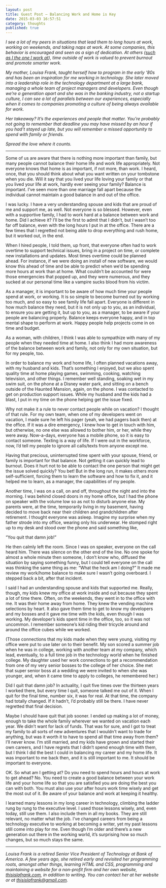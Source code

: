 ```yaml
---
layout: post
title: Guest Post — Balancing Work and Home is Key
date: 2015-03-03 16:57:51
category: thoughts
published: true
---
```


<i>I see a lot of my peers in situations that lead them to long hours at work, working on weekends, and taking naps at work. At some companies, this behavior is encouraged and seen as a sign of dedication. At others ([such as I the one I work at](http://www.washingtonpost.com/local/at-some-start-ups-fridays-are-so-casual-everyone-can-stay-home/2015/02/06/31e8407e-9d1c-11e4-96cc-e858eba91ced_story.html)), time outside of work is valued to prevent burnout and promote smarter work. </i>

<i>My mother, Louisa Frank, taught herself how to program in the early ‘80s and has been an inspiration for me working in technology. She later moved into a leadership role in the technology department at a large bank, managing a whole team of project managers and developers. Even though we’re a generation apart and she was in the banking industry, not a startup culture, I can see a lot of parallels between our experiences, especially when it comes to companies promoting a culture of being always available for work.</i>

<i>Her takeaway? It’s the experiences and people that matter. You’re probably not going to remember that deadline you may have missed by an hour if you had’t stayed up late, but you will remember a missed opportunity to spend with family or friends.</i>

<i>Spread the love where it counts.</i>

<hr>

Some of us are aware that there is nothing more important than family, but many people cannot balance their home life and work life appropriately. Not everyone knows that home is as important, if not more, than work. I heard, once, that you should think about what you want written on your tombstone when you die. Will it say that you lived your life loving your family or that you lived your life at work, hardly ever seeing your family? Balance is important. I’ve seen more than one marriage fall apart because the individual cannot maintain a good balance in and out of the office.

I was lucky. I have a very understanding spouse and kids that are proud of me and support me, as well. Not everyone is so blessed. However, even with a supportive family, I had to work hard at a balance between work and home. Did I achieve it? I’ll be the first to admit that I didn’t, but I wasn’t too far off balance, even with the long hours I put in at the office. There are a few times that I regretted not being able to drop everything and rush home, but it worked out, in the end.

When I hired people, I told them, up front, that everyone often had to work overtime to support technical issues, bring in a project on time, or complete new installations and updates. Most times overtime could be planned ahead. For instance, if we were doing an install of new software, we would know this ahead of time and be able to predict when we’d be spending more hours at work than at home. What couldn’t be accounted for were those emergencies that popped up, and they were numerous, and they sucked at our personal time like a vampire sucks blood from his victim.

As a manager, it is important to be aware of how much time your people spend at work, or working. It is so simple to become burned out by working too much, and so easy to see family life fall apart. Everyone is different in how much balance they need, but it is not only up to you, as an individual, to ensure you are getting it, but up to you, as a manager, to be aware if your people are balancing properly. Balance keeps everyone happy, and in top mental shape to perform at work. Happy people help projects come in on time and budget.

As a woman, with children, I think I was able to sympathize with many of my people when they needed time at home. I also think I had more awareness of the balance between work and family, not only for my own situation, but for my people, too.

In order to balance my work and home life, I often planned vacations away, with my husband and kids. That’s something I enjoyed, but we also spent quality time at home playing games, swimming, cooking, watching television, and other things. I remember well standing, soaking wet in my swim suit, on the phone at a Disney water park, and sitting on a bench outside of the Haunted Mansion, again, on the phone. I was contacted to get on production support issues. While my husband and the kids had a blast, I put in my time on the phone helping get the issue fixed.

Why not make it a rule to never contact people while on vacation? I thought of that rule. For my own team, when one of my developers went on vacation, I made sure he left his pager (yeah, we had pagers back then) at the office. If it was a dire emergency, I knew how to get in touch with him, but otherwise, no one else was allowed to bother him, or her, while they were away. Now-a-days, everyone has a mobile phone, so it is easy to contact someone. Texting is a way of life. If I were out in the workforce, now, I’d tell my people to ignore all calls/texts from anyone except me.

Having that precious, uninterrupted time spent with your spouse, friend, or family is important for that balance. Not getting it can quickly lead to burnout. Does it hurt not to be able to contact the one person that might get the issue solved quickly? You bet! But in the long run, it makes others more self-sufficient, forcing them to learn the software and how to fix it, and it helped me to learn, as a manager, the capabilities of my people.

Another time, I was on a call, on and off, throughout the night and into the morning. I was behind closed doors in my home office, but I had the phone on speaker with the volume low so as not to disturb anyone else. My parents were, at the time, temporarily living in my basement, having decided to move back near their children and grandchildren after retirement. I thought everyone was asleep. Imagine my surprise when my father strode into my office, wearing only his underwear. He stomped right up to my desk and stood over the phone and said something like, 

“You quit that damn job!”

He then calmly left the room. Since I was on speaker, everyone on the call heard him. There was silence on the other end of the line. No one spoke for almost a whole minute then someone, I don’t know who, diffused the situation by saying something funny, but I could tell everyone on the call was thinking the same thing as me: “What the heck am I doing?” It made me review my work/home balance to make sure I wasn’t going overboard. I stepped back a bit, after that incident.

I said I had an understanding spouse and kids that supported me. Really, though, my kids knew my office at work inside and out because they spent a lot of time there. Often, on the weekends, they went in to the office with me. It was their home away from home. They knew the vending machine selections by heart. It also gave them time to get to know my developers and my bosses and it gave me time with the kids, even though I was working. My developer’s kids spent time in the office, too, so it was not uncommon. I remember someone’s kid riding their tricycle around and around the office cubes while we worked.

(Those connections that my kids made when they were young, visiting my office were put to use later on to their benefit. My son scored a summer job when he was in college, working with another team at my company, which lead, eventually, to a full time job in the technology world when he finished college. My daughter used her work connections to get a recommendation from one of my very senior bosses to the college of her choice. She met that super senior boss at a wedding we were invited to when she was younger, and, when it came time to apply to colleges, he remembered her.)

Did I quit that damn job? In actuality, I quit five times over the thirteen years I worked there, but every time I quit, someone talked me out of it. When I quit for the final time, number six, it was for real. At that time, the company had totally changed. If it hadn’t, I’d probably still be there. I have never regretted that final decision.

Maybe I should have quit that job sooner. I ended up making a lot of money, enough to take the whole family wherever we wanted on vacation each year. We didn’t want for lack of funds. That was for sure, and I got to treat my family to all sorts of new adventures that I wouldn’t want to trade for anything, but was it worth it to have to spend all that time away from them? I’ll never know. I’m still married, and my kids have grown and started their own careers, and I have regrets that I didn’t spend enough time with them, but I think I did the best I could in balancing my career and my home life. It was important to me back then, and it is still important to me. It should be important to everyone.

OK. So what am I getting at? Do you need to spend hours and hours at work to get ahead? No. You need to create a good balance between your work life and your home life so that you are satisfied you are doing the best you can with both. You must also use your after hours work time wisely and get the most out of it. Be aware of your balance and work at keeping it healthy.

I learned many lessons in my long career in technology, climbing the ladder rung by rung to the executive level. I used those lessons wisely, and, even today, still use them. I also include them in all my books. They are still relevant, no matter what the job. I’ve changed careers from being a technology executive to working at becoming a writer, yet my past lessons still come into play for me. Even though I’m older and there’s a new generation out there in the working world, it’s surprising how so much changes, but so much stays the same.

<hr>

<i>Louisa Frank is a retired Senior Vice President of Technology at Bank of America. A few years ago, she retired early and revisited her programming roots, amongst other things, learning HTML and CSS, programming and maintaining a website for a non-profit firm and her own website, <a href="http://thisislafrank.com">thisislafrank.com</a>, in addition to writing. You can contact her at her website or at <a href="mailto:thisislafrank@gmail.com">thisislafrank@gmail.com</a>.</i>